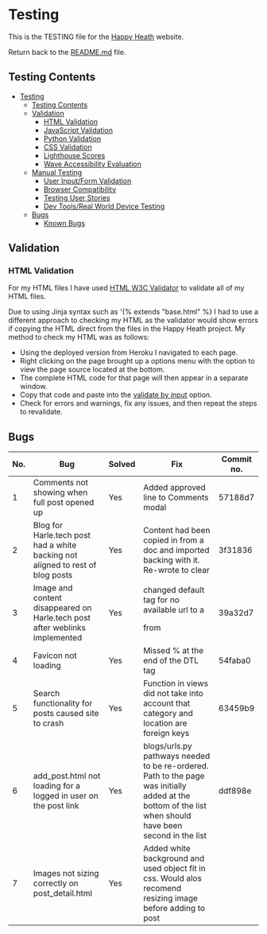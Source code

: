 # Testing

This is the TESTING file for the [Happy Heath](https://happy-heath-3daa657fbb51.herokuapp.com/) website.

Return back to the [README.md](README.md) file.

## Testing Contents  
  
- [Testing](#testing)
  - [Testing Contents](#testing-contents)
  - [Validation](#validation)
    - [HTML Validation](#html-validation)
    - [JavaScript Validation](#javascript-validation)
    - [Python Validation](#python-validation)
    - [CSS Validation](#css-validation)
    - [Lighthouse Scores](#lighthouse-scores)
    - [Wave Accessibility Evaluation](#wave-accessibility-evaluation)
  - [Manual Testing](#manual-testing)
    - [User Input/Form Validation](#user-inputform-validation)
    - [Browser Compatibility](#browser-compatibility)
    - [Testing User Stories](#testing-user-stories)
    - [Dev Tools/Real World Device Testing](#dev-toolsreal-world-device-testing)
  - [Bugs](#bugs)
    - [Known Bugs](#known-bugs)

## Validation

### HTML Validation

For my HTML files I have used [HTML W3C Validator](https://validator.w3.org) to validate all of my HTML files.

Due to using Jinja syntax such as '{% extends "base.html" %} I had to use a different approach to checking my HTML as the validator would show errors if copying the HTML direct from the files in the Happy Heath project. My method to check my HTML was as follows:

- Using the deployed version from Heroku I navigated to each page.
- Right clicking on the page brought up a options menu with the option to view the page source located at the bottom.
- The complete HTML code for that page will then appear in a separate window.
- Copy that code and paste into the [validate by input](https://validator.w3.org/#validate_by_input) option.
- Check for errors and warnings, fix any issues, and then repeat the steps to revalidate.



## Bugs

| No. | Bug | Solved | Fix | Commit no. |
| --- | ---- | ----- | --- | ---------- |
| 1 | Comments not showing when full post opened up | Yes | Added approved line to Comments modal | 57188d7 |
| 2 | Blog for Harle.tech post had a white backing not aligned to rest of blog posts | Yes | Content had been copied in from a doc and imported backing with it. Re-wrote to clear | 3f31836 |
| 3 | Image and content disappeared on Harle.tech post after weblinks implemented | Yes | changed default tag for no available url to a <p> from <a> | 39a32d7 |
| 4 | Favicon not loading | Yes | Missed % at the end of the DTL tag | 54faba0 |
| 5 | Search functionality for posts caused site to crash | Yes | Function in views did not take into account that category and location are foreign keys | 63459b9 |
| 6 | add_post.html not loading for a logged in user on the post link | Yes | blogs/urls.py pathways needed to be re-ordered. Path to the page was initially added at the bottom of the list when should have been second in the list | ddf898e |
| 7 | Images not sizing correctly on post_detail.html | Yes | Added white background and used object fit in css. Would alos recomend resizing image before adding to post |



